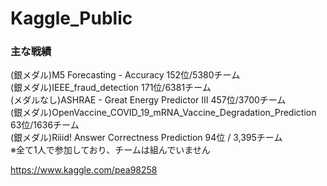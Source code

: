 # Kaggle_Public
### 主な戦績  
  
(銀メダル)M5 Forecasting - Accuracy 152位/5380チーム    
(銀メダル)IEEE_fraud_detection 171位/6381チーム    
(メダルなし)ASHRAE - Great Energy Predictor III 457位/3700チーム  
(銀メダル)OpenVaccine_COVID_19_mRNA_Vaccine_Degradation_Prediction 63位/1636チーム  
(銀メダル)Riiid! Answer Correctness Prediction 94位 / 3,395チーム    
※全て1人で参加しており、チームは組んでいません

https://www.kaggle.com/pea98258
